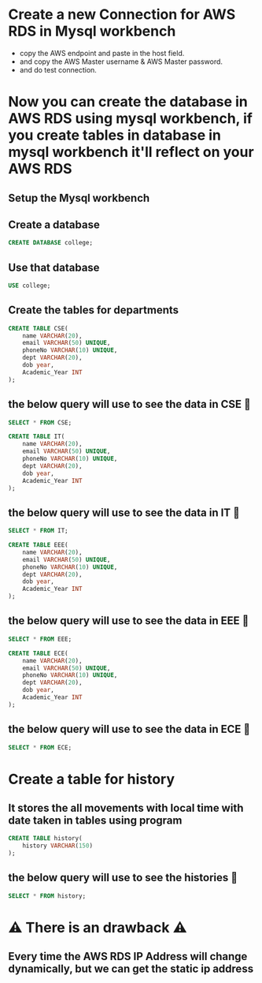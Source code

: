 # Create a new Connection for AWS RDS in Mysql workbench
- copy the AWS endpoint and paste in the host field.
- and copy the AWS Master username & AWS Master password.
- and do test connection.

# Now you can create the database in AWS RDS using mysql workbench, if you create tables in database in mysql workbench it'll reflect on your AWS RDS 
## Setup the Mysql workbench

## Create a database
```sql
CREATE DATABASE college;
```

## Use that database
```sql
USE college;
```

## Create the tables for departments
```sql
CREATE TABLE CSE(
    name VARCHAR(20),
    email VARCHAR(50) UNIQUE,
    phoneNo VARCHAR(10) UNIQUE,
    dept VARCHAR(20),
    dob year,
    Academic_Year INT
);
```
## the below query will use to see the data in CSE 🔽
```sql
SELECT * FROM CSE;
```

```sql
CREATE TABLE IT(
    name VARCHAR(20),
    email VARCHAR(50) UNIQUE,
    phoneNo VARCHAR(10) UNIQUE,
    dept VARCHAR(20),
    dob year,
    Academic_Year INT
);
```

## the below query will use to see the data in IT 🔽
```sql
SELECT * FROM IT;
```

```sql
CREATE TABLE EEE(
    name VARCHAR(20),
    email VARCHAR(50) UNIQUE,
    phoneNo VARCHAR(10) UNIQUE,
    dept VARCHAR(20),
    dob year,
    Academic_Year INT
);
```

## the below query will use to see the data in EEE 🔽
```sql
SELECT * FROM EEE;
```

```sql
CREATE TABLE ECE(
    name VARCHAR(20),
    email VARCHAR(50) UNIQUE,
    phoneNo VARCHAR(10) UNIQUE,
    dept VARCHAR(20),
    dob year,
    Academic_Year INT
);
```
## the below query will use to see the data in ECE 🔽
```sql
SELECT * FROM ECE;
```

# Create a table for history 
## It stores the all movements with local time with date taken in tables using program  
```sql
CREATE TABLE history(
    history VARCHAR(150)
);
```
## the below query will use to see the histories 🔽
```sql
SELECT * FROM history;
```
# ⚠️ There is an drawback ⚠️
## Every time the AWS RDS IP Address will change dynamically, but we can get the static ip address 
